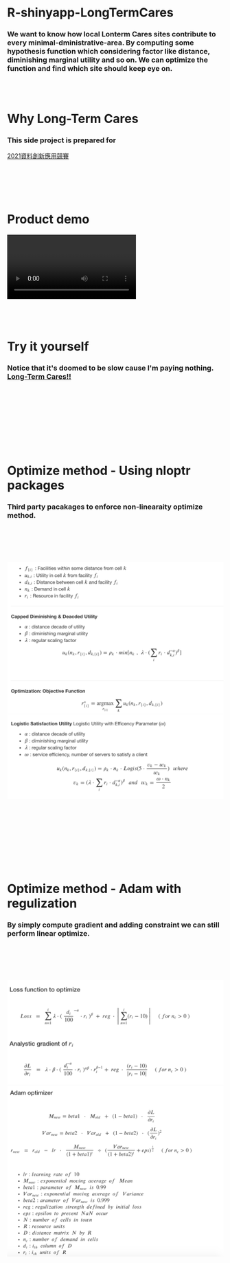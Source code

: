 


# R-shinyapp-LongTermCares
### We want to know how local Lonterm Cares sites contribute to every minimal-dministrative-area. By computing some hypothesis function which considering factor like distance, diminishing marginal utility and so on. We can optimize the function and find which site should keep eye on.

<br>
<br>

# Why Long-Term Cares
### This side project is prepared for 
[2021資料創新應用競賽](https://opendata-contest.tca.org.tw)

<br>
<br>
<br>
<br>

# Product demo
![Product](https://user-images.githubusercontent.com/67900956/117104847-6d537480-adaf-11eb-8e79-be2ff9f374d8.mp4)
<br>
<br>
<br>
<br>

# Try it yourself
### Notice that it's doomed to be slow cause I'm paying nothing. [Long-Term Cares!!](https://goverment.shinyapps.io/shinyapp/)

<br>
<br>
<br>
<br>
<br>
<br>
<br>
<br>

# Optimize method - Using nloptr packages
### Third party pacakages to enforce non-linearaity optimize method.

<br>
<br>
<br>
<br>

![nonli_optimize method](/images/nonlinear_normal.png)
![nonli_optimize params](/images/nonlinear_logistic.png)

<br>
<br>
<br>
<br>
<br>
<br>
<br>
<br>

# Optimize method - Adam with regulization
### By simply compute gradient and adding constraint we can still perform linear optimize.

<br>
<br>
<br>
<br>

![li_optimize method](/images/linear_loss_grad.png)
![li_optimize params](/images/linear_optimizer.png)
